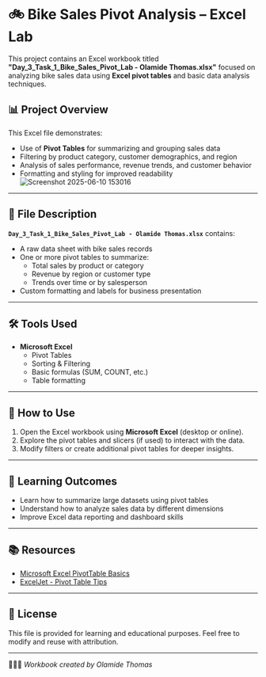 # 🚲 Bike Sales Pivot Analysis – Excel Lab

This project contains an Excel workbook titled **"Day_3_Task_1_Bike_Sales_Pivot_Lab - Olamide Thomas.xlsx"** focused on analyzing bike sales data using **Excel pivot tables** and basic data analysis techniques.

## 📊 Project Overview

This Excel file demonstrates:

- Use of **Pivot Tables** for summarizing and grouping sales data
- Filtering by product category, customer demographics, and region
- Analysis of sales performance, revenue trends, and customer behavior
- Formatting and styling for improved readability
![Screenshot 2025-06-10 153016](https://github.com/user-attachments/assets/335a4011-f65a-4f45-9629-27f06ec361c9)

---

## 📁 File Description

**`Day_3_Task_1_Bike_Sales_Pivot_Lab - Olamide Thomas.xlsx`** contains:

- A raw data sheet with bike sales records
- One or more pivot tables to summarize:
  - Total sales by product or category
  - Revenue by region or customer type
  - Trends over time or by salesperson
- Custom formatting and labels for business presentation

---

## 🛠 Tools Used

- **Microsoft Excel**
  - Pivot Tables
  - Sorting & Filtering
  - Basic formulas (SUM, COUNT, etc.)
  - Table formatting

---

## 🚀 How to Use

1. Open the Excel workbook using **Microsoft Excel** (desktop or online).
2. Explore the pivot tables and slicers (if used) to interact with the data.
3. Modify filters or create additional pivot tables for deeper insights.

---

## 🎯 Learning Outcomes

- Learn how to summarize large datasets using pivot tables
- Understand how to analyze sales data by different dimensions
- Improve Excel data reporting and dashboard skills

---

## 📚 Resources

- [Microsoft Excel PivotTable Basics](https://support.microsoft.com/en-us/excel)
- [ExcelJet - Pivot Table Tips](https://exceljet.net/excel-pivot-tables)

---

## 📝 License

This file is provided for learning and educational purposes. Feel free to modify and reuse with attribution.

---

👨🏽‍💻 *Workbook created by Olamide Thomas*
